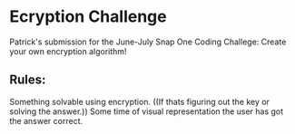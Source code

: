 # Ecryption Challenge
Patrick's submission for the June-July Snap One Coding Challege: Create your own encryption algorithm!

## Rules:
Something solvable using encryption.
((If thats figuring out the key or solving the answer.))
Some time of visual representation the user has got the answer correct.
